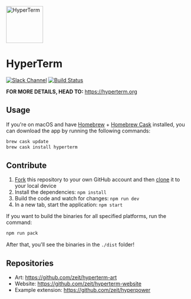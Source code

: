 <img width="100" src="https://cdn.rawgit.com/zeit/hyperterm-art/master/branding/Hyperterm-Mark.svg" alt="HyperTerm">

# HyperTerm

[![Slack Channel](https://zeit-slackin.now.sh/badge.svg)](https://zeit.chat/)
[![Build Status](https://travis-ci.org/zeit/hyperterm.svg?branch=master)](https://travis-ci.org/zeit/hyperterm)

**FOR MORE DETAILS, HEAD TO:** https://hyperterm.org

## Usage

If you're on macOS and have [Homebrew](http://brew.sh/) + [Homebrew Cask](https://caskroom.github.io/) installed, you can download the app by running the following commands:

```bash
brew cask update
brew cask install hyperterm
```

## Contribute

1. [Fork](https://help.github.com/articles/fork-a-repo/) this repository to your own GitHub account and then [clone](https://help.github.com/articles/cloning-a-repository/) it to your local device
2. Install the dependencies: `npm install`
3. Build the code and watch for changes: `npm run dev`
4. In a new tab, start the application: `npm start`

If you want to build the binaries for all specified platforms, run the command:

```bash
npm run pack
```

After that, you'll see the binaries in the `./dist` folder!

## Repositories

- Art: https://github.com/zeit/hyperterm-art
- Website: https://github.com/zeit/hyperterm-website
- Example extension: https://github.com/zeit/hyperpower
